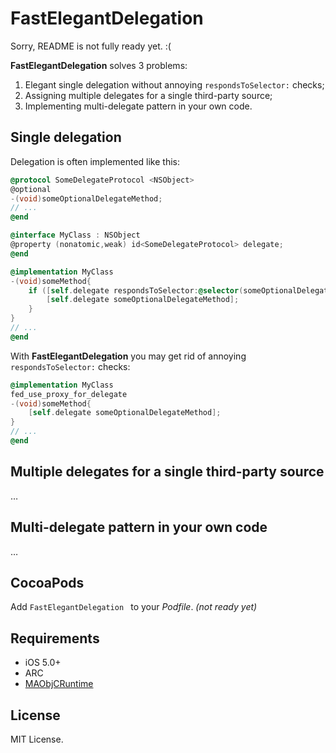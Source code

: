 
# FastElegantDelegation

Sorry, README is not fully ready yet. :(

**FastElegantDelegation** solves 3 problems:

1. Elegant single delegation without annoying `respondsToSelector:` checks;
2. Assigning multiple delegates for a single third-party source;
3. Implementing multi-delegate pattern in your own code.


## Single delegation
Delegation is often implemented like this:

```objective-c
@protocol SomeDelegateProtocol <NSObject>
@optional
-(void)someOptionalDelegateMethod;
// ...
@end

@interface MyClass : NSObject
@property (nonatomic,weak) id<SomeDelegateProtocol> delegate;
@end

@implementation MyClass
-(void)someMethod{
    if ([self.delegate respondsToSelector:@selector(someOptionalDelegateMethod)]) {
        [self.delegate someOptionalDelegateMethod];
    }
}
// ...
@end
```

With **FastElegantDelegation** you may get rid of annoying `respondsToSelector:` checks:

```objective-c
@implementation MyClass
fed_use_proxy_for_delegate
-(void)someMethod{
    [self.delegate someOptionalDelegateMethod];
}
// ...
@end
```

## Multiple delegates for a single third-party source
…

## Multi-delegate pattern in your own code
…

## CocoaPods
Add `FastElegantDelegation ` to your _Podfile_. _(not ready yet)_

## Requirements
* iOS 5.0+
* ARC
* [MAObjCRuntime][MAObjCRuntime]

## License
MIT License.

[MAObjCRuntime]: https://github.com/mikeash/MAObjCRuntime

